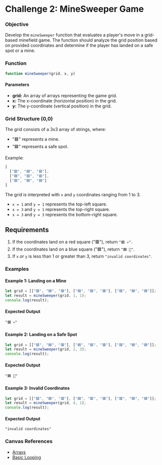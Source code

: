 # Challenge 2: MineSweeper Game

### Objective
Develop the `mineSweeper` function that evaluates a player's move in a grid-based minefield game. The function should analyze the grid position based on provided coordinates and determine if the player has landed on a safe spot or a mine.

### Function
```javascript
function mineSweeper(grid, x, y)
```

#### Parameters
- **grid:** An array of arrays representing the game grid.
- **x:** The x-coordinate (horizontal position) in the grid.
- **y:** The y-coordinate (vertical position) in the grid.

### Grid Structure (0,0)
The grid consists of a 3x3 array of strings, where:
- "🟥" represents a mine.
- "🟦" represents a safe spot.

Example:
```javascript
[ 
  ["🟥", "🟦", "🟥"],
  ["🟦", "🟥", "🟥"],
  ["🟥", "🟦", "🟦"]
]
```

The grid is interpreted with `x` and `y` coordinates ranging from 1 to 3.
- `x = 1` and `y = 1` represents the top-left square.
- `x = 3` and `y = 1` represents the top-right square.
- `x = 3` and `y = 3` represents the bottom-right square.

## Requirements
1. If the coordinates land on a red square ("🟥"), return `"🟥 💀"`.
2. If the coordinates land on a blue square ("🟦"), return `"🟦 🥳"`.
3. If `x` _or_ `y` is less than 1 or greater than 3, return `"invalid coordinates"`.

### Examples

#### Example 1: Landing on a Mine
```javascript
let grid = [["🟥", "🟦", "🟥"], ["🟦", "🟥", "🟥"], ["🟥", "🟦", "🟦"]];
let result = mineSweeper(grid, 1, 1);
console.log(result); 
```

#### Expected Output
```
"🟥 💀"
```

#### Example 2: Landing on a Safe Spot
```javascript
let grid = [["🟥", "🟦", "🟥"], ["🟦", "🟥", "🟥"], ["🟥", "🟦", "🟦"]];
let result = mineSweeper(grid, 2, 3);
console.log(result); 
```

#### Expected Output
```
"🟦 🥳"
```

#### Example 3: Invalid Coordinates
```javascript
let grid = [["🟥", "🟦", "🟥"], ["🟦", "🟥", "🟥"], ["🟥", "🟦", "🟦"]];
let result = mineSweeper(grid, 4, 1);
console.log(result);
```

#### Expected Output
```
"invalid coordinates"
```

### Canvas References
- [Arrays](https://bloomtech.instructure.com/courses/2785/modules/items/690423)
- [Basic Looping](https://bloomtech.instructure.com/courses/2785/modules/items/690435)